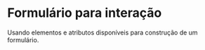 # Formulário para interação
Usando elementos e atributos disponíveis para construção de um formulário.
